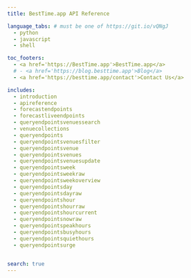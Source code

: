 ```yaml
---
title: BestTime.app API Reference

language_tabs: # must be one of https://git.io/vQNgJ
  - python
  - javascript
  - shell

toc_footers:
  - <a href='https://BestTime.app'>BestTime.app</a>
  # - <a href='https://blog.besttime.app'>Blog</a>
  - <a href='https://besttime.app/contact'>Contact Us</a>

includes:
  - introduction
  - apireference
  - forecastendpoints
  - forecastliveendpoints
  - queryendpointsvenuessearch
  - venuecollections
  - queryendpoints
  - queryendpointsvenuesfilter
  - queryendpointsvenue
  - queryendpointsvenues
  - queryendpointsvenuesupdate
  - queryendpointsweek
  - queryendpointsweekraw
  - queryendpointsweekoverview
  - queryendpointsday
  - queryendpointsdayraw
  - queryendpointshour
  - queryendpointshourraw
  - queryendpointshourcurrent
  - queryendpointsnowraw
  - queryendpointspeakhours
  - queryendpointsbusyhours
  - queryendpointsquiethours
  - queryendpointsurge


search: true
---
```


